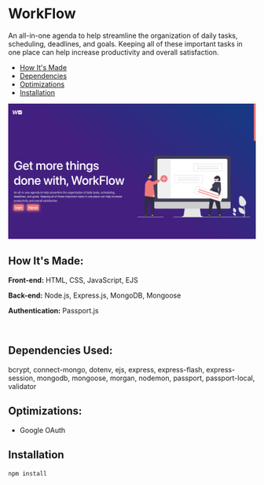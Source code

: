 # WorkFlow
An all-in-one agenda to help streamline the organization of daily tasks, scheduling, deadlines, and goals. Keeping all of these important tasks in one place can help increase productivity and overall satisfaction.

  - [How It's Made](#how-its-made)
  - [Dependencies](#dependencies-used)
  - [Optimizations](#optimizations)
  - [Installation](#installation)



<p align="center">
<img src="https://github.com/Nafisa-Huda/WorkFlow/blob/main/Screen%20Shot%202022-10-04%20at%205.45.52%20PM.png" alt="WorkFlow Application">
</p>

## How It's Made:

**Front-end:** HTML, CSS, JavaScript, EJS

**Back-end:** Node.js, Express.js, MongoDB, Mongoose

**Authentication:** Passport.js

<br>

## Dependencies Used:

bcrypt, connect-mongo, dotenv, ejs, express, express-flash, express-session, mongodb, mongoose, morgan, nodemon, passport, passport-local, validator


## Optimizations:
- Google OAuth


## Installation
```
npm install
